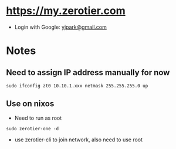 # https://my.zerotier.com
- Login with Google: yjpark@gmail.com

# Notes

## Need to assign IP address manually for now

```
sudo ifconfig zt0 10.10.1.xxx netmask 255.255.255.0 up
```

## Use on nixos
- Need to run as root
```
sudo zerotier-one -d
```

- use zerotier-cli to join network, also need to use root

